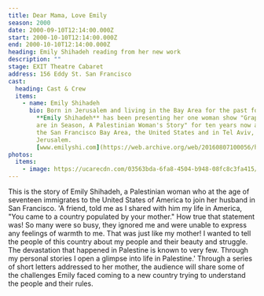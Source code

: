 ```yaml
---
title: Dear Mama, Love Emily
season: 2000
date: 2000-09-10T12:14:00.000Z
start: 2000-10-10T12:14:00.000Z
end: 2000-10-10T12:14:00.000Z
heading: Emily Shihadeh reading from her new work
description: ""
stage: EXIT Theatre Cabaret
address: 156 Eddy St. San Francisco
cast:
  heading: Cast & Crew
  items:
    - name: Emily Shihadeh
      bio: Born in Jerusalem and living in the Bay Area for the past forty-two years,
        **Emily Shihadeh** has been presenting her one woman show "Grapes & Figs
        are in Season, A Palestinian Woman's Story" for ten years now all over
        the San Francisco Bay Area, the United States and in Tel Aviv, Haifa and
        Jerusalem.
        [www.emilyshi.com](https://web.archive.org/web/20160807100056/http://www.emilyshi.com/)
photos:
  items:
    - image: https://ucarecdn.com/03563bda-6fa8-4504-b948-08fc8c3fa415/
---
```

This is the story of Emily Shihadeh, a Palestinian woman who at the age of seventeen immigrates to the United States of America to join her husband in San Francisco. 'A friend, told me as I shared with him my life in America, "You came to a country populated by your mother." How true that statement was! So many were so busy, they ignored me and were unable to express any feelings of warmth to me. That was just like my mother! I wanted to tell the people of this country about my people and their beauty and struggle. The devastation that happened in Palestine is known to very few. Through my personal stories I open a glimpse into life in Palestine.' Through a series of short letters addressed to her mother, the audience will share some of the challenges Emily faced coming to a new country trying to understand the people and their rules.